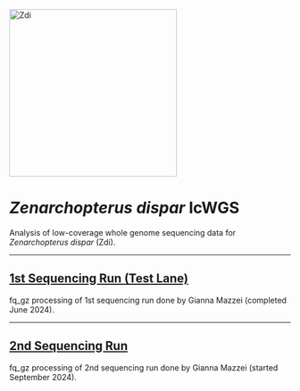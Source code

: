 <img src="https://lifg.australian.museum/Image/9uTxr6do.jpeg?version=full" alt="Zdi" width="300"/>

# _Zenarchopterus dispar_ lcWGS

Analysis of low-coverage whole genome sequencing data for _Zenarchopterus dispar_ (Zdi).

---

## [1st Sequencing Run (Test Lane)](https://github.com/philippinespire/pire_zenarchopterus_dispar_lcwgs/tree/main/1st_sequencing_run)
fq_gz processing of 1st sequencing run done by Gianna Mazzei (completed June 2024).

---

## [2nd Sequencing Run](https://github.com/philippinespire/pire_zenarchopterus_dispar_lcwgs/tree/main/2nd_sequencing_run)
fq_gz processing of 2nd sequencing run done by Gianna Mazzei (started September 2024).
